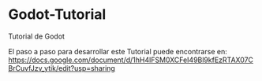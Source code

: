 # Godot-Tutorial
Tutorial de Godot

El paso a paso para desarrollar este Tutorial puede encontrarse en:
https://docs.google.com/document/d/1hH4lFSM0XCFeI49Bl9kfEzRTAX07CBrCuvfJzv_ytik/edit?usp=sharing
